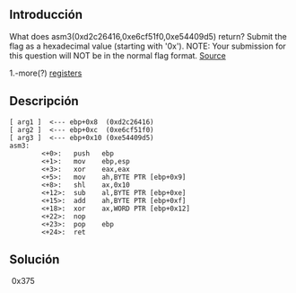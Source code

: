 ## Introducción
What does asm3(0xd2c26416,0xe6cf51f0,0xe54409d5) return? Submit the flag as a hexadecimal value (starting with '0x'). NOTE: Your submission for this question will NOT be in the normal flag format. [Source](https://jupiter.challenges.picoctf.org/static/df999527eaecf46f259c4337a820856c/test.S)

1.-more(?) [registers](https://wiki.skullsecurity.org/index.php?title=Registers)

## Descripción
```
[ arg1 ]  <--- ebp+0x8  (0xd2c26416)
[ arg2 ]  <--- ebp+0xc  (0xe6cf51f0)
[ arg3 ]  <--- ebp+0x10 (0xe54409d5)
asm3:
        <+0>:   push   ebp
        <+1>:   mov    ebp,esp
        <+3>:   xor    eax,eax
        <+5>:   mov    ah,BYTE PTR [ebp+0x9]
        <+8>:   shl    ax,0x10
        <+12>:  sub    al,BYTE PTR [ebp+0xe]
        <+15>:  add    ah,BYTE PTR [ebp+0xf]
        <+18>:  xor    ax,WORD PTR [ebp+0x12]
        <+22>:  nop
        <+23>:  pop    ebp
        <+24>:  ret  
```
## Solución 
 0x375